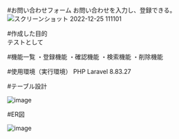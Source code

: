 #お問い合わせフォーム
お問い合わせを入力し、登録できる。
![スクリーンショット 2022-12-25 111101](https://user-images.githubusercontent.com/114378472/209455096-03000549-e6af-466c-bd41-b32ee1a86b26.png)

#作成した目的</br>
テストとして

#機能一覧
・登録機能
・確認機能
・検索機能
・削除機能

#使用環境（実行環境）
PHP Laravel 8.83.27

#テーブル設計

![image](https://user-images.githubusercontent.com/114378472/209455384-b7f54d5e-8503-455a-aefb-e6600ff5df0c.png)

#ER図

![image](https://user-images.githubusercontent.com/114378472/209455436-56e70dce-07db-46d4-a63b-8c6ba4d9b56b.png)
